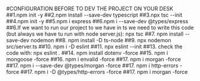 #CONFIGURATION BEFORE TO DEV THE PROJECT ON YOUR DESK
##1.npm init -y
##2.npm install --save-dev typescript
##3.npx tsc --init
##4.npm init -y
##5.npm i express
##6.npm i --save-dev @types/express
##6.If we want to run our project to we have in ts we need to write this code (but always we have tu run with node server.js): npx tsc
##7. npm install --save-dev nodemon
##8. npm install -D ts-node
##9. npx nodemon src/server.ts
##10. npm i -D eslint
##11. npx eslint --init
##13. check the code with: npx eslint .
##14. npm install dotenv -force
##15. npm i mongoose -force
##16. npm i envalid -force
##17. npm i morgan -force
##17. npm i --save-dev @types/morgan -force
##17. npm i http-errors -force
##17. npm i -D @types/http-errors -force
##17. npm i morgan -force

